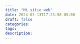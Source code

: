 ```yaml
---
title: "Mi sitio web"
date: 2024-05-13T17:23:58-05:00
draft: false
categories: 
tags: 
description: 
---
```


